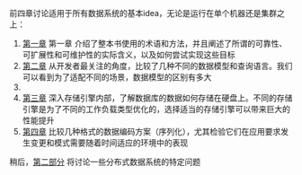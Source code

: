 前四章讨论适用于所有数据系统的基本idea，无论是运行在单个机器还是集群之上：

1. [第一章](./chapter1-reliabel-scalabelandmaintainableapplications) 第一章 介绍了整本书使用的术语和方法，并且阐述了所谓的可靠性、可扩展性和可维护性的实际含义，以及如何尝试实现这些目标
2. [第二章](./chapter2-datamodel-querylanguages) 从开发者最关注的角度，比较了几种不同的数据模型和查询语言。我们可以看到为了适配不同的场景，数据模型的区别有多大
3. 
4. [第三章](./chapter3-storage-retrieval) 深入存储引擎内部，了解数据库的数据如何存储在硬盘上。不同的存储引擎是为了不同的工作负载类型优化的，选择适当的存储引擎可以带来巨大的性能提升
5. [第四章](./chapter4-encoding-evolution) 比较几种格式的数据编码方案（序列化），尤其检验它们在应用要求发生变更和模式需要随着时间适应的环境中的表现

稍后，[第二部分](../part2.DistributedData) 将讨论一些分布式数据系统的特定问题